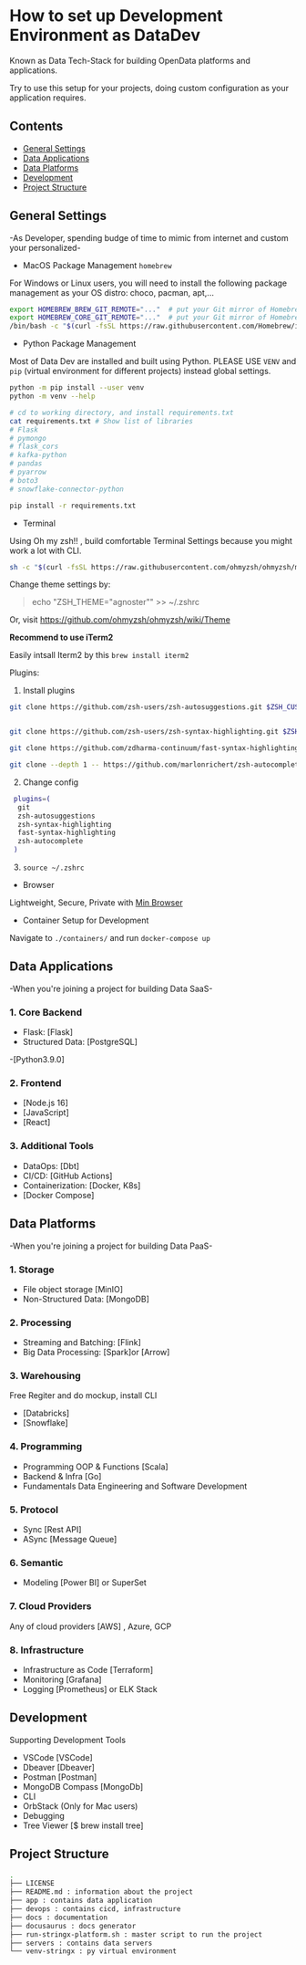 # How to set up Development Environment as DataDev

Known as Data Tech-Stack for building OpenData platforms and applications.

Try to use this setup for your projects, doing custom configuration as your application requires.

## Contents
- [General Settings](#general-settings)
- [Data Applications](#data-applications)
- [Data Platforms](#data-platforms)
- [Development](#development)
- [Project Structure](#project-structure)

## General Settings

-As Developer, spending budge of time to mimic from internet and custom your personalized-

- MacOS Package Management `homebrew` 

For Windows or Linux users, you will need to install the following package management as your OS distro: choco, pacman, apt,...

```bash
export HOMEBREW_BREW_GIT_REMOTE="..."  # put your Git mirror of Homebrew/brew here
export HOMEBREW_CORE_GIT_REMOTE="..."  # put your Git mirror of Homebrew/homebrew-core here
/bin/bash -c "$(curl -fsSL https://raw.githubusercontent.com/Homebrew/install/master/install.sh)"
```

- Python Package Management

Most of Data Dev are installed and built using Python. PLEASE USE `VENV` and `pip` (virtual environment for different projects) instead global settings.

```bash
python -m pip install --user venv
python -m venv --help

# cd to working directory, and install requirements.txt
cat requirements.txt # Show list of libraries
# Flask
# pymongo
# flask_cors
# kafka-python
# pandas
# pyarrow
# boto3
# snowflake-connector-python

pip install -r requirements.txt
```

- Terminal

Using Oh my zsh!! , build comfortable Terminal Settings because you might work a lot with CLI.

```bash
sh -c "$(curl -fsSL https://raw.githubusercontent.com/ohmyzsh/ohmyzsh/master/tools/install.sh)"
```

Change theme settings by:
> echo "ZSH_THEME="agnoster"" >> ~/.zshrc

Or, visit https://github.com/ohmyzsh/ohmyzsh/wiki/Theme

**Recommend to use iTerm2**

Easily intsall Iterm2 by this `brew install iterm2`

Plugins:

1. Install plugins


```bash
git clone https://github.com/zsh-users/zsh-autosuggestions.git $ZSH_CUSTOM/plugins/zsh-autosuggestions


git clone https://github.com/zsh-users/zsh-syntax-highlighting.git $ZSH_CUSTOM/plugins/zsh-syntax-highlighting

git clone https://github.com/zdharma-continuum/fast-syntax-highlighting.git ${ZSH_CUSTOM:-$HOME/.oh-my-zsh/custom}/plugins/fast-syntax-highlighting

git clone --depth 1 -- https://github.com/marlonrichert/zsh-autocomplete.git $ZSH_CUSTOM/plugins/zsh-autocomplete
```
2. Change config

```bash
 plugins=(
  git
  zsh-autosuggestions
  zsh-syntax-highlighting
  fast-syntax-highlighting
  zsh-autocomplete
 )
```
3. `source ~/.zshrc`


- Browser

Lightweight, Secure, Private with [Min Browser](https://minbrowser.org/)

- Container Setup for Development

Navigate to `./containers/` and run `docker-compose up`

## Data Applications

-When you're joining a project for building Data SaaS-

### 1. Core Backend

- Flask: [Flask]
- Structured Data: [PostgreSQL]

-[Python3.9.0]

### 2. Frontend

- [Node.js 16]
- [JavaScript]
- [React]

### 3. Additional Tools

- DataOps: [Dbt]
- CI/CD: [GitHub Actions]
- Containerization: [Docker, K8s]
- [Docker Compose]

## Data Platforms

-When you're joining a project for building Data PaaS-

### 1. Storage

- File object storage [MinIO]
- Non-Structured Data: [MongoDB]

### 2. Processing

- Streaming and Batching: [Flink]
- Big Data Processing: [Spark]or [Arrow]

### 3. Warehousing

Free Regiter and do mockup, install CLI

- [Databricks]
- [Snowflake]

### 4. Programming

- Programming OOP & Functions [Scala]
- Backend & Infra [Go]
- Fundamentals Data Engineering and Software Development

### 5. Protocol

- Sync [Rest API]
- ASync [Message Queue]

### 6. Semantic

- Modeling [Power BI] or SuperSet

### 7. Cloud Providers

Any of cloud providers [AWS] , Azure, GCP

### 8. Infrastructure

- Infrastructure as Code [Terraform]
- Monitoring [Grafana]
- Logging [Prometheus] or ELK Stack

## Development

Supporting Development Tools

- VSCode [VSCode]
- Dbeaver [Dbeaver]
- Postman [Postman]
- MongoDB Compass [MongoDb]
- CLI
- OrbStack (Only for Mac users)
- Debugging
- Tree Viewer [$ brew install tree]

## Project Structure

```bash
.
├── LICENSE
├── README.md : information about the project
├── app : contains data application
├── devops : contains cicd, infrastructure
├── docs : documentation
├── docusaurus : docs generator
├── run-stringx-platform.sh : master script to run the project
├── servers : contains data servers
└── venv-stringx : py virtual environment
```